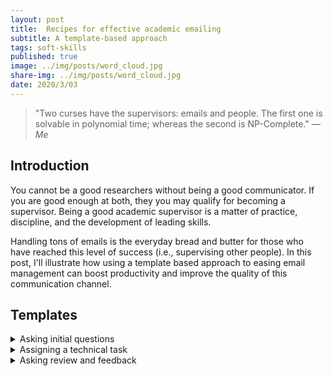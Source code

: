 ```yaml
---
layout: post
title:  Recipes for effective academic emailing
subtitle: A template-based approach
tags: soft-skills
published: true
image: ../img/posts/word_cloud.jpg
share-img: ../img/posts/word_cloud.jpg
date: 2020/3/03
---
```


> "Two curses have the supervisors: emails and people. The first one is solvable in polynomial time; whereas the second is NP-Complete." *― Me*

## Introduction

You cannot be a good researchers without being a good communicator. If you are good enough at both, they you may qualify for becoming a supervisor. Being a good academic supervisor is a matter of practice, discipline, and the development of leading skills. 

Handling tons of emails is the everyday bread and butter for those who have reached this level of success (i.e., supervising other people). In this post, I'll illustrate how using a template based approach to easing email management can boost productivity and improve the quality of this communication channel. 

<!-- @todo #19  explain we academics love emailing -->

## Templates

<details><summary>Asking initial questions</summary>
<p>
Hi XXX,<br/>
<br/>
Nice to meet you.
<br/>
As a starting point for our conversation, I would like to know more about you.<br/>
* What's your best research writing achievement (report, dissertation, paper)? (please send it to me)<br/>
* What's your best programming achievement (explain the domain, programming language, software stack, role in the team)?<br/>
* What accomplishments are you most proud of?<br/>
* What's your biggest failure?<br/>
<br/>
Best regards,
XXX
<br/>
</p>
</details>

<details><summary>Assigning a technical task</summary>
Hi XXX,<br/>
<br/>
Now I'd like to give you a technical task.<br/>
<br/>
Your task is XXX.<br/>
<br/>
The task is deliberately very open because this is how research works. In case of problems (and there will be some), don't hesitate to make simplifying assumptions in order to achieve something meaningful.<br/>
<br/>
Then, I ask you to write a short document explaining the outcome of this task and your reflection on it. If you're not successful, you can reflect about the main difficulties you faced.<br/>
<br/>
When could you send me this document?<br/>
<br/>
Best,<br/>
XXX
</details>


<details><summary>Asking review and feedback</summary>
<p>
Hi XXX,<br/>
<br/>
I hope your review to be almost-comically brutal.
<br/>
Best regards,
XXX
<br/>
</p>
</details>




